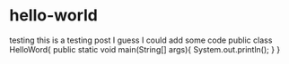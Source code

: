 # hello-world
testing
this is a testing post
I guess I could add some code
public class HelloWord{
public static void main(String[] args){
  System.out.println();
}
}

